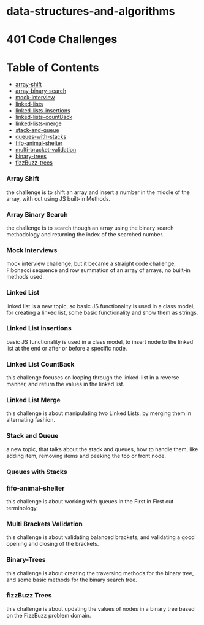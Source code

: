 # data-structures-and-algorithms

# 401 Code Challenges 

Table of Contents
=================

  * [array-shift](https://github.com/401-advanced-javascript-AhmadK/data-structures-and-algorithms/pull/1)
  * [array-binary-search](https://github.com/401-advanced-javascript-AhmadK/data-structures-and-algorithms/pull/2)
  * [mock-interview](https://github.com/401-advanced-javascript-AhmadK/data-structures-and-algorithms/pull/3)
  * [linked-lists](https://github.com/401-advanced-javascript-AhmadK/data-structures-and-algorithms/pull/4)
  * [linked-lists-insertions](https://github.com/401-advanced-javascript-AhmadK/data-structures-and-algorithms/pull/5)
  * [linked-lists-countBack](https://github.com/401-advanced-javascript-AhmadK/data-structures-and-algorithms/pull/6)
  * [linked-lists-merge](https://github.com/401-advanced-javascript-AhmadK/data-structures-and-algorithms/pull/7)
  * [stack-and-queue](https://github.com/401-advanced-javascript-AhmadK/data-structures-and-algorithms/pull/8)
  * [queues-with-stacks](https://github.com/401-advanced-javascript-AhmadK/data-structures-and-algorithms/pull/9)
  * [fifo-animal-shelter](https://github.com/401-advanced-javascript-AhmadK/data-structures-and-algorithms/pull/11)
  * [multi-bracket-validation](https://github.com/401-advanced-javascript-AhmadK/data-structures-and-algorithms/pull/10)
  * [binary-trees](https://github.com/401-advanced-javascript-AhmadK/data-structures-and-algorithms/pull/12)
  * [fizzBuzz-trees](https://github.com/401-advanced-javascript-AhmadK/data-structures-and-algorithms/pull/13)






### Array Shift
 the challenge is to shift an array and insert a number in the middle of the array, with out using JS built-in Methods. 

### Array Binary Search 
 the challenge is to search though an array using the binary search methodology and returning the index of the searched number.

 ### Mock Interviews 
 mock interview challenge, but it became a straight code challenge, Fibonacci sequence and row summation of an array of arrays, no built-in methods used.

 ### Linked List 
 linked list is a new topic, so basic JS functionality is used in a class model, for creating a linked list, some basic functionality and show them as strings. 

 ### Linked List insertions 
 basic JS functionality is used in a class model, to insert node to the linked list at the end or after or before a specific node.

 ### Linked List CountBack
 this challenge focuses on looping through the linked-list in a reverse manner, and return the values in the linked list. 

 ### Linked List Merge
 this challenge is about manipulating two Linked Lists, by merging them in alternating fashion.

 ### Stack and Queue 
 a new topic, that talks about the stack and queues, how to handle them, like adding item, removing items and peeking the top or front node.

 ### Queues with Stacks


 ### fifo-animal-shelter
 this challenge is about working with queues in the First in First out terminology. 

 ### Multi Brackets Validation 
 this challenge is about validating balanced brackets, and validating a good opening and closing of the brackets.

 ### Binary-Trees
 this challenge is about creating the traversing methods for the binary tree, and some basic methods for the binary search tree.

 ### fizzBuzz Trees 
 this challenge is about updating the values of nodes in a binary tree based on the FizzBuzz problem domain.
